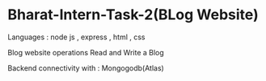# Bharat-Intern-Task-2(BLog Website)

Languages :
node js , express , html , css 

Blog website operations
Read and Write a Blog

Backend connectivity with : Mongogodb(Atlas)
